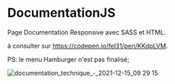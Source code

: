 # DocumentationJS
Page Documentation Responsive  avec SASS et HTML. 

à consulter sur https://codepen.io/fel31/pen/KKdpLVM.

PS: le menu Hamburger n'est pas finalisé; 

![documentation_technique_-_2021-12-15_09 29 15](https://user-images.githubusercontent.com/62654985/146150997-67707fdc-4261-44e9-a32d-bf72dec0b58a.png)
